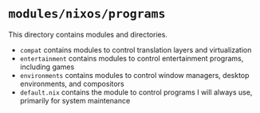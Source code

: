 # `modules/nixos/programs`
This directory contains modules and directories.
- `compat` contains modules to control translation layers and virtualization
- `entertainment` contains modules to control entertainment programs, including games
- `environments` contains modules to control window managers, desktop environments, and compositors
- `default.nix` contains the module to control programs I will always use, primarily for system maintenance
